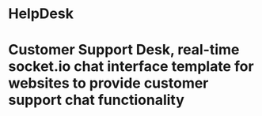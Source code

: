 # HelpDesk
# Customer Support Desk, real-time socket.io chat interface template for websites to provide customer support chat functionality
